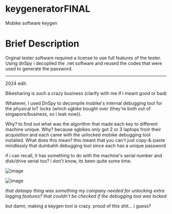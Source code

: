 # keygeneratorFINAL
Mobike software keygen

# Brief Description
Orginal tester software required a license to use full features of the tester. Using dnSpy i decopiled the .net software and reused the codes that were used to generate the password.

<hr/>

2024 edit:

Bikesharing is such a crazy business (clarify with me if i meant good or bad)

Whatever, I used DnSpy to decompile mobike's internal debugging tool for the physical IoT locks (which sgbike bought over (they're both out of singapore/business, so i leak now)).

Why? to find out what was the algorithm that made each key to different machine unique.
Why? because sgbikes only got 2 or 3 laptops from their acquisition and each came with the unlocked mobike debugging tool installed.
What does this mean? this meant that you can't just copy-&-paste mindlessly that dumbahh debugging tool since each has a unique password

if i can recall, it has something to do with the machine's serial number and disk/drive serial too? i don't know, its been quite some time.


![image](https://github.com/cheonglol/keygeneratorFINAL/assets/82318965/2bd0bd25-3992-4aaa-b5d3-e46a07fc23e1)

![image](https://github.com/cheonglol/keygeneratorFINAL/assets/82318965/c4fd6767-51ff-40be-a0d8-614f450a0282)

_that dataspy thing was something my company needed for unlocking extra logging features? that couldn't be checked if the debugging tool was locked_

but damn, making a keygen tool is crazy. proud of this shit... i guess?

